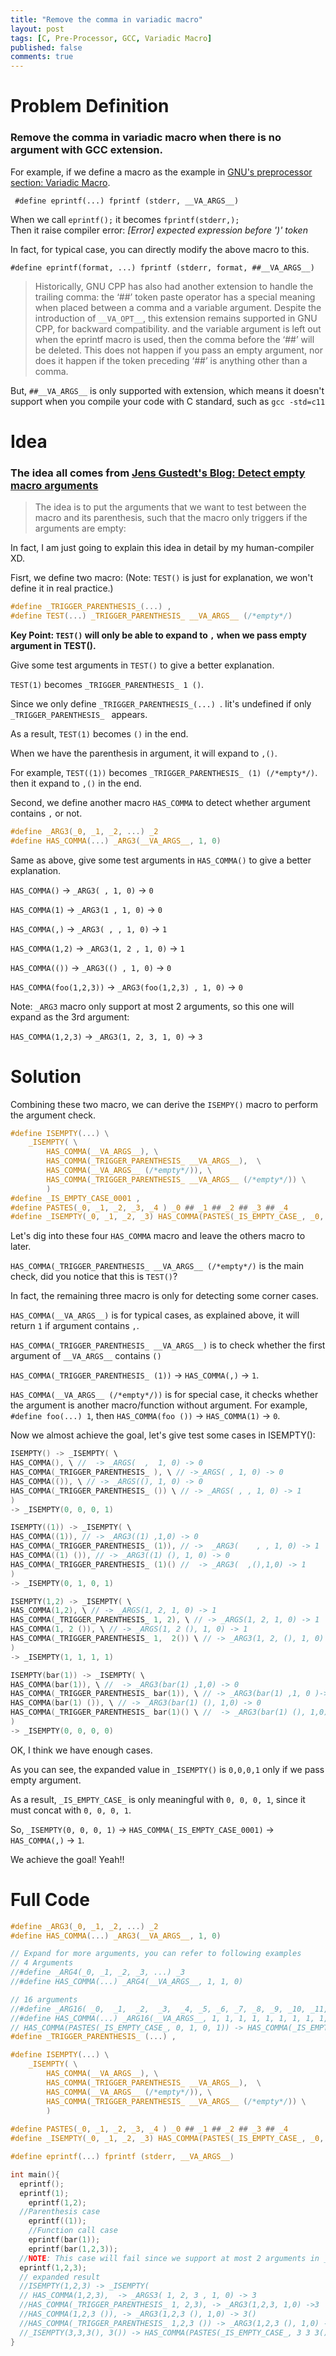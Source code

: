 ```yaml
---
title: "Remove the comma in variadic macro"
layout: post
tags: [C, Pre-Processor, GCC, Variadic Macro]
published: false
comments: true
---
```


# Problem Definition
### Remove the comma in variadic macro when there is no argument with GCC extension.

For example, if we define a macro as the example in [GNU's preprocessor section: Variadic Macro](https://gcc.gnu.org/onlinedocs/cpp/Variadic-Macros.html).

` #define eprintf(...) fprintf (stderr, __VA_ARGS__)`

When we call `eprintf();` it becomes `fprintf(stderr,);`  
Then  it raise compiler error: *[Error] expected expression before ')' token*

In fact, for typical case, you can directly modify the above macro to this.

`#define eprintf(format, ...) fprintf (stderr, format, ##__VA_ARGS__)`

> Historically, GNU CPP has also had another extension to handle the trailing comma: the ‘##’ token paste operator has a special meaning when placed between a comma and a variable argument. Despite the introduction of `__VA_OPT__`, this extension remains supported in GNU CPP, for backward compatibility. and the variable argument is left out when the eprintf macro is used, then the comma before the ‘##’ will be deleted. This does not happen if you pass an empty argument, nor does it happen if the token preceding ‘##’ is anything other than a comma.

But, `##__VA_ARGS__` is only supported with extension, which means it doesn't support when you compile your code with C standard, such as `gcc -std=c11`
# Idea
### The idea all comes from [Jens Gustedt's Blog: Detect empty macro arguments](https://gustedt.wordpress.com/2010/06/08/detect-empty-macro-arguments/?fbclid=IwAR1Qv1NSGoLEorClLebfno-j5EbNvUTti2s49TRIEaelxobZH7-GkQjK5ww)

> The idea is to put the arguments that we want to test between the macro and its parenthesis, such that the macro only triggers if the arguments are empty:

In fact, I am just going to explain this idea in detail by my human-compiler XD.

Fisrt, we define two macro: (Note: `TEST()` is just for explanation, we won't define it in real practice.)

```c
#define _TRIGGER_PARENTHESIS_(...) ,
#define TEST(...) _TRIGGER_PARENTHESIS_ __VA_ARGS__ (/*empty*/)
```

**Key Point: `TEST()` will only be able to expand to `,` when we pass empty argument in TEST().**

Give some test arguments in `TEST()` to give a better explanation.

`TEST(1)` becomes `_TRIGGER_PARENTHESIS_ 1 ()`.

Since we only define `_TRIGGER_PARENTHESIS_(...) `.
Iit's undefined if only `_TRIGGER_PARENTHESIS_ ` appears.

As a result, `TEST(1)` becomes `()` in the end.

When we have the parenthesis in argument, it will expand to `,()`. 

For example, `TEST((1))` becomes `_TRIGGER_PARENTHESIS_ (1) (/*empty*/)`. then it expand to `,()` in the end.

Second, we define another macro `HAS_COMMA` to detect whether argument contains `,` or not.

```c
#define _ARG3(_0, _1, _2, ...) _2
#define HAS_COMMA(...) _ARG3(__VA_ARGS__, 1, 0)
```

Same as above, give some test arguments in `HAS_COMMA()` to give a better explanation.

`HAS_COMMA()` -> `_ARG3( , 1, 0)` -> `0`

`HAS_COMMA(1)` -> `_ARG3(1 , 1, 0)` -> `0`

`HAS_COMMA(,)` -> `_ARG3( , , 1, 0)` -> `1`

`HAS_COMMA(1,2)` -> `_ARG3(1, 2 , 1, 0)` -> `1`

`HAS_COMMA(())` -> `_ARG3(() , 1, 0)` -> `0`

`HAS_COMMA(foo(1,2,3))` -> `_ARG3(foo(1,2,3) , 1, 0)` -> `0`

Note: `_ARG3` macro only support at most 2 arguments, so this one will expand as the 3rd argument:

`HAS_COMMA(1,2,3)` -> `_ARG3(1, 2, 3, 1, 0)` -> `3`
# Solution
Combining these two macro, we can derive the `ISEMPY()` macro to perform the argument check.

```c
#define ISEMPTY(...) \
    _ISEMPTY( \
        HAS_COMMA(__VA_ARGS__), \
        HAS_COMMA(_TRIGGER_PARENTHESIS_ __VA_ARGS__),  \
        HAS_COMMA(__VA_ARGS__ (/*empty*/)), \
        HAS_COMMA(_TRIGGER_PARENTHESIS_ __VA_ARGS__ (/*empty*/)) \
        )
#define _IS_EMPTY_CASE_0001 ,
#define PASTES(_0, _1, _2, _3, _4 ) _0 ## _1 ## _2 ## _3 ## _4
#define _ISEMPTY(_0, _1, _2, _3) HAS_COMMA(PASTES(_IS_EMPTY_CASE_, _0, _1, _2, _3))
```

Let's dig into these four `HAS_COMMA` macro and leave the others macro to later.

`HAS_COMMA(_TRIGGER_PARENTHESIS_ __VA_ARGS__ (/*empty*/)` is the main check, did you notice that this is `TEST()`?

In fact, the remaining three macro is only for detecting some corner cases.

`HAS_COMMA(__VA_ARGS__)` is for typical cases, as explained above, it will return `1` if argument contains `,`.

`HAS_COMMA(_TRIGGER_PARENTHESIS_ __VA_ARGS__)` is to check whether the first argument of `__VA_ARGS__` contains `()`

`HAS_COMMA(_TRIGGER_PARENTHESIS_ (1))` -> `HAS_COMMA(,)` -> `1`.

`HAS_COMMA(__VA_ARGS__ (/*empty*/))` is for special case, it checks whether the argument is another macro/function without argument.
For example, `#define foo(...) 1`, then `HAS_COMMA(foo ())` -> `HAS_COMMA(1)` -> `0`.

Now we almost achieve the goal, let's give test some cases in ISEMPTY():

```c
ISEMPTY() -> _ISEMPTY( \
HAS_COMMA(), \ //  -> _ARGS(  ,  1, 0) -> 0
HAS_COMMA(_TRIGGER_PARENTHESIS_ ), \ // ->_ARGS( , 1, 0) -> 0
HAS_COMMA(()), \ // -> _ARGS((), 1, 0) -> 0
HAS_COMMA(_TRIGGER_PARENTHESIS_ ()) \ // -> _ARGS( , , 1, 0) -> 1
)
-> _ISEMPTY(0, 0, 0, 1)
```

```c
ISEMPTY((1)) -> _ISEMPTY( \
HAS_COMMA((1)), // -> _ARG3((1) ,1,0) -> 0
HAS_COMMA(_TRIGGER_PARENTHESIS_ (1)), // ->  _ARG3(    , , 1, 0) -> 1
HAS_COMMA((1) ()), // -> _ARG3((1) (), 1, 0) -> 0
HAS_COMMA(_TRIGGER_PARENTHESIS_ (1)() //  -> _ARG3(  ,(),1,0) -> 1
)
-> _ISEMPTY(0, 1, 0, 1)
```

```c
ISEMPTY(1,2) -> _ISEMPTY( \
HAS_COMMA(1,2), \ // -> _ARGS(1, 2, 1, 0) -> 1
HAS_COMMA(_TRIGGER_PARENTHESIS_ 1, 2), \ // -> _ARGS(1, 2, 1, 0) -> 1
HAS_COMMA(1, 2 ()), \ // -> _ARGS(1, 2 (), 1, 0) -> 1
HAS_COMMA(_TRIGGER_PARENTHESIS_ 1,  2()) \ // -> _ARG3(1, 2, (), 1, 0) -> 1
)
-> _ISEMPTY(1, 1, 1, 1)
```

```c
ISEMPTY(bar(1)) -> _ISEMPTY( \
HAS_COMMA(bar(1)), \ //  -> _ARG3(bar(1) ,1,0) -> 0
HAS_COMMA(_TRIGGER_PARENTHESIS_ bar(1)), \ // -> _ARG3(bar(1) ,1, 0 )-> 0
HAS_COMMA(bar(1) ()), \ // -> _ARG3(bar(1) (), 1,0) -> 0
HAS_COMMA(_TRIGGER_PARENTHESIS_ bar(1)() \ //  -> _ARG3(bar(1) (), 1,0) -> 0
)
-> _ISEMPTY(0, 0, 0, 0)
```

OK, I think we have enough cases.

As you can see, the expanded value in `_ISEMPTY()` is `0,0,0,1` only if we pass empty argument.

As a result, `_IS_EMPTY_CASE_` is only meaningful with `0, 0, 0, 1`, since it must concat with `0, 0, 0, 1`.

So, `_ISEMPTY(0, 0, 0, 1)` -> `HAS_COMMA(_IS_EMPTY_CASE_0001)` -> `HAS_COMMA(,)` -> `1`.

We achieve the goal! Yeah!!


# Full Code
```c
#define _ARG3(_0, _1, _2, ...) _2
#define HAS_COMMA(...) _ARG3(__VA_ARGS__, 1, 0)

// Expand for more arguments, you can refer to following examples
// 4 Arguments
//#define _ARG4(_0, _1, _2, _3, ...) _3
//#define HAS_COMMA(...) _ARG4(__VA_ARGS__, 1, 1, 0)

// 16 arguments
//#define _ARG16( _0,  _1,  _2,  _3,  _4, _5, _6, _7, _8, _9, _10, _11, _12, _13, _14, _15, ...) _15
//#define HAS_COMMA(...) _ARG16(__VA_ARGS__, 1, 1, 1, 1, 1, 1, 1, 1, 1, 1, 1, 1, 1, 1, 0)
// HAS_COMMA(PASTES(_IS_EMPTY_CASE_, 0, 1, 0, 1)) -> HAS_COMMA(_IS_EMPTY_CASE_0101) -> HAS_COMMA() -> 0
#define _TRIGGER_PARENTHESIS_ (...) ,

#define ISEMPTY(...) \
    _ISEMPTY( \
        HAS_COMMA(__VA_ARGS__), \
        HAS_COMMA(_TRIGGER_PARENTHESIS_ __VA_ARGS__),  \
        HAS_COMMA(__VA_ARGS__ (/*empty*/)), \
        HAS_COMMA(_TRIGGER_PARENTHESIS_ __VA_ARGS__ (/*empty*/)) \
        ) 
												
#define PASTES(_0, _1, _2, _3, _4 ) _0 ## _1 ## _2 ## _3 ## _4
#define _ISEMPTY(_0, _1, _2, _3) HAS_COMMA(PASTES(_IS_EMPTY_CASE_, _0, _1, _2, _3))

#define eprintf(...) fprintf (stderr, __VA_ARGS__)

int main(){
  eprintf();
  eprintf(1);
	eprintf(1,2);
  //Parenthesis case
	eprintf((1));
	//Function call case
	eprintf(bar(1));
	eprintf(bar(1,2,3));
  //NOTE: This case will fail since we support at most 2 arguments in _ARG3
  eprintf(1,2,3);
  // expanded result
  //ISEMPTY(1,2,3) -> _ISEMPTY(
  // HAS_COMMA(1,2,3),  -> _ARGS3( 1, 2, 3 , 1, 0) -> 3
  //HAS_COMMA(_TRIGGER_PARENTHESIS_ 1, 2,3), -> _ARG3(1,2,3, 1,0) ->3 
  //HAS_COMMA(1,2,3 ()), -> _ARG3(1,2,3 (), 1,0) -> 3()
  //HAS_COMMA(_TRIGGER_PARENTHESIS_ 1,2,3 ()) -> _ARG3(1,2,3 (), 1,0) -> 3()
  //_ISEMPTY(3,3,3(), 3()) -> HAS_COMMA(PASTES(_IS_EMPTY_CASE_, 3 3 3(), 3()))  -> HAS_COMMA(_IS_EMPTY_CASE_333()3()) -> build fail!!
}
```
